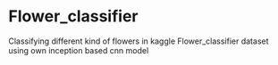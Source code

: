 # Flower_classifier
 Classifying different kind of flowers in kaggle Flower_classifier dataset using own inception based cnn model
